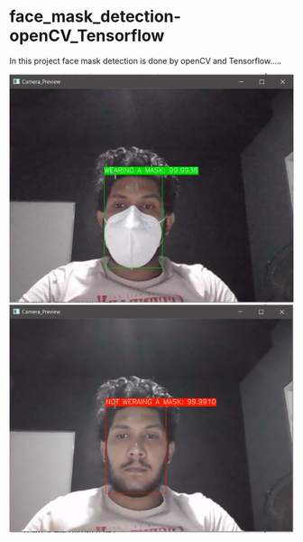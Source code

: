 # face_mask_detection-openCV_Tensorflow
In this project face mask detection is done by openCV and Tensorflow.....

![Preview with mask](Preview_Images/with_mask.JPG?raw=true "Preview with mask") 
![Preview without mask](Preview_Images/without_mask.JPG?raw=true "Preview without mask")
